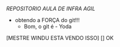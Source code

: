*REPOSITORIO AULA DE INFRA AGIL*

- obtendo a FORÇA do git!!!
  - Bom, o git é - Yoda

[MESTRE WINDU ESTA VENDO ISSO]
[] OK
